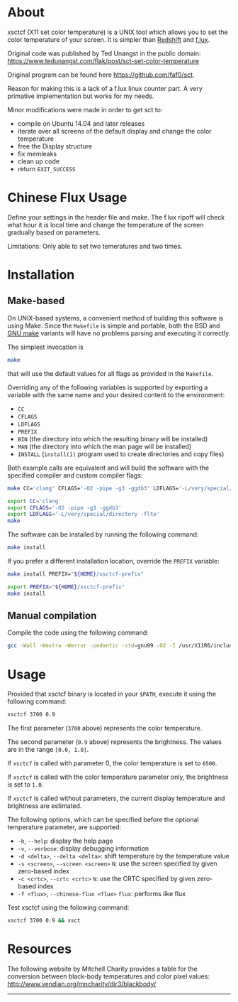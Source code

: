 # About

xsctcf (X11 set color temperature) is a UNIX tool which allows you to set the color
temperature of your screen. It is simpler than [Redshift](https://github.com/jonls/redshift) and [f.lux](https://justgetflux.com/).

Original code was published by Ted Unangst in the public domain:
https://www.tedunangst.com/flak/post/sct-set-color-temperature

Original program can be found here https://github.com/faf0/sct.

Reason for making this is a lack of a f.lux linux counter part. A very primative implementation but works for my needs.

Minor modifications were made in order to get sct to:
- compile on Ubuntu 14.04 and later releases
- iterate over all screens of the default display and change the color
  temperature
- free the Display structure
- fix memleaks
- clean up code
- return `EXIT_SUCCESS`

# Chinese Flux Usage

Define your settings in the header file and make. The f.lux ripoff will check what hour it is local time and change the temperature of the screen gradually based on parameters. 

Limitations: Only able to set two temeratures and two times. 

# Installation

## Make-based

On UNIX-based systems, a convenient method of building this software is using Make.
Since the `Makefile` is simple and portable, both the BSD and [GNU make](https://www.gnu.org/software/make/) variants will have no problems parsing and executing it correctly.

The simplest invocation is
~~~sh
make
~~~
that will use the default values for all flags as provided in the `Makefile`.

Overriding any of the following variables is supported by exporting a variable with the same name and your desired content to the environment:
* `CC`
* `CFLAGS`
* `LDFLAGS`
* `PREFIX`
* `BIN` (the directory into which the resulting binary will be installed)
* `MAN` (the directory into which the man page will be installed)
* `INSTALL` (`install(1)` program used to create directories and copy files)

Both example calls are equivalent and will build the software with the specified compiler and custom compiler flags:
~~~sh
make CC='clang' CFLAGS='-O2 -pipe -g3 -ggdb3' LDFLAGS='-L/very/special/directory -flto'
~~~

~~~sh
export CC='clang'
export CFLAGS='-O2 -pipe -g3 -ggdb3'
export LDFLAGS='-L/very/special/directory -flto'
make
~~~

The software can be installed by running the following command:
~~~sh
make install
~~~

If you prefer a different installation location, override the `PREFIX` variable:
~~~sh
make install PREFIX="${HOME}/xsctcf-prefix"
~~~

~~~sh
export PREFIX="${HOME}/xsctcf-prefix"
make install
~~~

## Manual compilation

Compile the code using the following command:
~~~sh
gcc -Wall -Wextra -Werror -pedantic -std=gnu99 -O2 -I /usr/X11R6/include xsctcf.c -o xsct -L /usr/X11R6/lib -lX11 -lXrandr -lm -s
~~~

# Usage

Provided that xsctcf binary is located in your `$PATH`, execute it using the following command:
~~~sh
xsctcf 3700 0.9
~~~

The first parameter (`3700` above) represents the color temperature.

The second parameter (`0.9` above) represents the brightness. The values are in the range `[0.0, 1.0]`.

If `xsctcf` is called with parameter 0, the color temperature is set to `6500`.

If `xsctcf` is called with the color temperature parameter only, the brightness is set to `1.0`.

If `xsctcf` is called without parameters, the current display temperature and brightness are estimated.

The following options, which can be specified before the optional temperature parameter, are supported:
- `-h`, `--help`: display the help page
- `-v`, `--verbose`: display debugging information
- `-d <delta>`, `--delta <delta>`: shift temperature by the temperature value
- `-s <screen>`, `--screen <screen>` `N`: use the screen specified by given zero-based index
- `-c <crtc>`, `--crtc <crtc>` `N`: use the CRTC specified by given zero-based index
- `-f <flux>`, `--chinese-flux <flux>` `flux`: performs like flux

Test xsctcf using the following command:
~~~sh
xsctcf 3700 0.9 && xsct
~~~

# Resources

The following website by Mitchell Charity provides a table for the conversion between black-body temperatures and color pixel values:
http://www.vendian.org/mncharity/dir3/blackbody/

---
